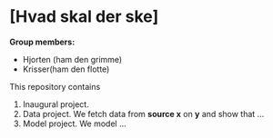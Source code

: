 # \[Hvad skal der ske\]

**Group members:**
- Hjorten (ham den grimme)
- Krisser(ham den flotte)

This repository contains  
1. Inaugural project. 
2. Data project. We fetch data from **source x** on **y** and show that ...
3. Model project. We model ...

